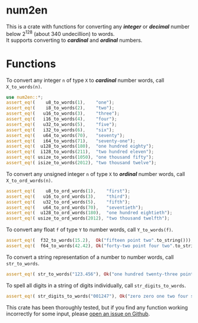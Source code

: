 # num2en
This is a crate with functions for converting any ***integer*** or ***decimal*** number below
2<sup>128</sup> (about 340 undecillion) to words.
<br> It supports converting to ***cardinal*** and ***ordinal*** numbers.

# Functions
To convert any integer `n` of type `X` to ***cardinal*** number words, call `X_to_words(n)`.

```rust
use num2en::*;
assert_eq!(    u8_to_words(1),    "one");
assert_eq!(    i8_to_words(2),    "two");
assert_eq!(   u16_to_words(3),    "three");
assert_eq!(   i16_to_words(4),    "four");
assert_eq!(   u32_to_words(5),    "five");
assert_eq!(   i32_to_words(6),    "six");
assert_eq!(   u64_to_words(70),   "seventy");
assert_eq!(   i64_to_words(71),   "seventy-one");
assert_eq!(  u128_to_words(180),  "one hundred eighty");
assert_eq!(  i128_to_words(211),  "two hundred eleven");
assert_eq!( usize_to_words(1050), "one thousand fifty");
assert_eq!( isize_to_words(2012), "two thousand twelve");
```

To convert any unsigned integer `n` of type `X` to ***ordinal*** number words, call
`X_to_ord_words(n)`.

```rust
assert_eq!(    u8_to_ord_words(1),    "first");
assert_eq!(   u16_to_ord_words(3),    "third");
assert_eq!(   u32_to_ord_words(5),    "fifth");
assert_eq!(   u64_to_ord_words(70),   "seventieth");
assert_eq!(  u128_to_ord_words(180),  "one hundred eightieth");
assert_eq!( usize_to_ord_words(2012), "two thousand twelfth");
```

To convert any float `f` of type `Y` to number words, call `Y_to_words(f)`.

```rust
assert_eq!(  f32_to_words(15.2),  Ok("fifteen point two".to_string()));
assert_eq!(  f64_to_words(42.42), Ok("forty-two point four two".to_string()));
```

To convert a string representation of a number to number words, call `str_to_words`.

```rust
assert_eq!( str_to_words("123.456"), Ok("one hundred twenty-three point four five six".to_string()) );
```

To spell all digits in a string of digits individually, call `str_digits_to_words`.

```rust
assert_eq!( str_digits_to_words("001247"), Ok("zero zero one two four seven".to_string()) );
```


This crate has been thoroughly tested, but if you find any function working incorrectly
for some input, please [open an issue on Github](https://github.com/simon-sovic/num2en/issues/new).
